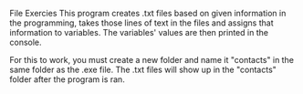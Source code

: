 File Exercies
This program creates .txt files based on given information in the programming, takes those lines of text in the files and assigns that information to variables.
The variables' values are then printed in the console.

For this to work, you must create a new folder and name it "contacts" in the same folder as the .exe file. The .txt files will show up in the "contacts" folder after the program is ran.
